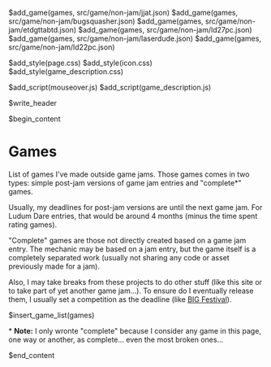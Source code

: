 
$add_game(games, src/game/non-jam/jjat.json)
$add_game(games, src/game/non-jam/bugsquasher.json)
$add_game(games, src/game/non-jam/etdgttabtd.json)
$add_game(games, src/game/non-jam/ld27pc.json)
$add_game(games, src/game/non-jam/laserdude.json)
$add_game(games, src/game/non-jam/ld22pc.json)

$add_style(page.css)
$add_style(icon.css)
$add_style(game_description.css)

$add_script(mouseover.js)
$add_script(game_description.js)

$write_header

$begin_content

# Games

List of games I've made outside game jams. Those games comes in two types:
simple post-jam versions of game jam entries and "complete*" games.

Usually, my deadlines for post-jam versions are until the next game jam. For
Ludum Dare entries, that would be around 4 months (minus the time spent rating
games).

"Complete" games are those not directly created based on a game jam entry. The
mechanic may be based on a jam entry, but the game itself is a completely
separated work (usually not sharing any code or asset previously made for a
jam).

Also, I may take breaks from these projects to do other stuff (like this site or
to take part of yet another game jam...). To ensure do I eventually release
them, I usually set a competition as the deadline (like
[BIG Festival](www.bigfestival.com.br)).

$insert_game_list(games)

\* **Note:** I only wronte "complete" because I consider any game in this page,
one way or another, as complete... even the most broken ones...

$end_content

